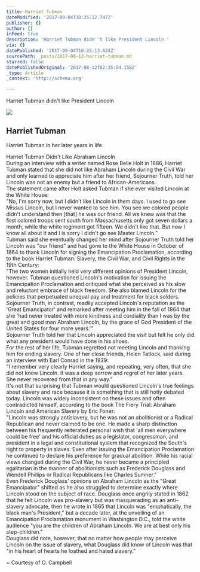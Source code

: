 ```yaml
---
title: Harriet Tubman
dateModified: '2017-09-04T10:25:12.747Z'
publisher: {}
author: []
inFeed: true
description: 'Harriet Tubman didn''t like President Lincoln '
via: {}
datePublished: '2017-09-04T10:25:13.624Z'
sourcePath: _posts/2017-08-12-harriet-tubman.md
starred: false
datePublishedOriginal: '2017-08-12T02:35:54.158Z'
_type: Article
_context: 'http://schema.org'

---
```

Harriet Tubman didn't like President Lincoln 

<article style=""><img src="https://the-grid-user-content.s3-us-west-2.amazonaws.com/7605a663-8982-4381-9e3a-f250532fed4f.jpg" /><h1>Harriet Tubman</h1><p>Harriet Tubman in her later years in life.</p></article>

Harriet Tubman Didn't Like Abraham Lincoln  
During an interview with a writer named Rose Belle Holt in 1886, Harriet Tubman stated that she did not like Abraham Lincoln during the Civil War and only learned to appreciate him after her friend, Sojourner Truth, told her Lincoln was not an enemy but a friend to African-Americans.  
The statement came after Holt asked Tubman if she ever visited Lincoln at the White House:  
"No, I'm sorry now, but I didn't like Lincoln in them days. I used to go see Missus Lincoln, but I never wanted to see him. You see we colored people didn't understand then \[that\] he was our friend. All we knew was that the first colored troops sent south from Massachusetts only got seven dollars a month, while the white regiment got fifteen. We didn't like that. But now I know all about it and I is sorry I didn't go see Master Lincoln."  
Tubman said she eventually changed her mind after Sojourner Truth told her Lincoln was "our friend" and had gone to the White House in October of 1864 to thank Lincoln for signing the Emancipation Proclamation, according to the book Harriet Tubman: Slavery, the Civil War, and Civil Rights in the 19th Century:  
"The two women initially held very different opinions of President Lincoln, however. Tubman questioned Lincoln's motivation for issuing the Emancipation Proclamation and critiqued what she perceived as his slow and reluctant embrace of black freedom. She also blamed Lincoln for the policies that perpetuated unequal pay and treatment for black solders. Sojourner Truth, in contrast, readily accepted Lincoln's reputation as the 'Great Emancipator' and remarked after meeting him in the fall of 1864 that she 'had never treated with more kindness and cordiality than I was by the great and good man Abraham Lincoln, by the grace of God President of the United States for four more years.'"  
Sojourner Truth told her that Lincoln appreciated the visit but felt he only did what any president would have done in his shoes.  
For the rest of her life, Tubman regretted not meeting Lincoln and thanking him for ending slavery. One of her close friends, Helen Tatlock, said during an interview with Earl Conrad in the 1939:  
"I remember very clearly Harriet saying, and repeating, very often, that she did not know Lincoln. It was a deep sorrow and regret of her later years. She never recovered from that in any way."  
It's not that surprising that Tubman would questioned Lincoln's true feelings about slavery and race because it is something that is still hotly debated today. Lincoln was widely inconsistent on these issues and often contradicted himself, according to the book The Fiery Trial: Abraham Lincoln and American Slavery by Eric Foner:  
"Lincoln was strongly antislavery, but he was not an abolitionist or a Radical Republican and never claimed to be one. He made a sharp distinction between his frequently reiterated personal wish that 'all men everywhere could be free' and his official duties as a legislator, congressman, and president in a legal and constitutional system that recognized the South's right to property in slaves. Even after issuing the Emancipation Proclamation he continued to declare his preference for gradual abolition. While his racial views changed during the Civil War, he never became a principled egalitarian in the manner of abolitionists such as Frederick Douglass and Wendell Phillips or Radical Republicans like Charles Sumner."  
Even Frederick Douglass' opinions on Abraham Lincoln as the "Great Emancipator" shifted as he also struggled to determine exactly where Lincoln stood on the subject of race. Douglass once angrily stated in 1862 that he felt Lincoln was pro-slavery but was masquerading as an anti-slavery advocate, then he wrote in 1865 that Lincoln was "emphatically, the black man's President," but a decade later, at the unveiling of an Emancipation Proclamation monument in Washington D.C., told the white audience "you are the children of Abraham Lincoln. We are at best only his step-children."  
Douglass did note, however, that no matter how people may perceive Lincoln on the issue of slavery, what Douglass did know of Lincoln was that "in his heart of hearts he loathed and hated slavery."

~ Courtesy of O. Campbell